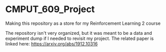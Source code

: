 # CMPUT_609_Project
Making this repository as a store for my Reinforcement Learning 2 course

The repository isn't very organized, but it was meant to be a data and experiment dump if I needed to revisit my project. The related paper is linked here: https://arxiv.org/abs/1912.10316
